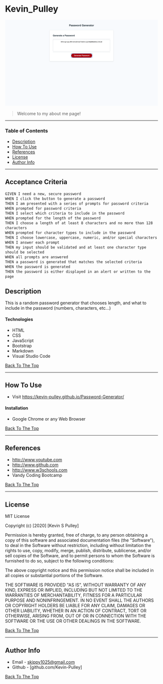 # Kevin_Pulley

![Project Image](readme.png)

>  Welcome to my about me page!

---

### Table of Contents

- [Description](#description)
- [How To Use](#how-to-use)
- [References](#references)
- [License](#license)
- [Author Info](#author-info)

---
## Acceptance Criteria


```
GIVEN I need a new, secure password
WHEN I click the button to generate a password
THEN I am presented with a series of prompts for password criteria
WHEN prompted for password criteria
THEN I select which criteria to include in the password
WHEN prompted for the length of the password
THEN I choose a length of at least 8 characters and no more than 128 characters
WHEN prompted for character types to include in the password
THEN I choose lowercase, uppercase, numeric, and/or special characters
WHEN I answer each prompt
THEN my input should be validated and at least one character type should be selected
WHEN all prompts are answered
THEN a password is generated that matches the selected criteria
WHEN the password is generated
THEN the password is either displayed in an alert or written to the page
```

## Description

This is a random password generator that chooses length, and what to include in the password (numbers, characters, etc...)

#### Technologies

- HTML
- CSS
- JavaScript
- Bootstrap
- Markdown
- Visual Studio Code

[Back To The Top](#Kevin_Pulley)

---

## How To Use
- Visit https://kevin-pulley.github.io/Password-Generator/

#### Installation
- Google Chrome or any Web Browser


[Back To The Top](#Kevin_Pulley)

---

## References
- http://www.youtube.com
- http://www.github.com
- http://www.w3schools.com
- Vandy Coding Bootcamp


[Back To The Top](#Kevin_Pulley)

---

## License

MIT License

Copyright (c) [2020] [Kevin S Pulley]

Permission is hereby granted, free of charge, to any person obtaining a copy
of this software and associated documentation files (the "Software"), to deal
in the Software without restriction, including without limitation the rights
to use, copy, modify, merge, publish, distribute, sublicense, and/or sell
copies of the Software, and to permit persons to whom the Software is
furnished to do so, subject to the following conditions:

The above copyright notice and this permission notice shall be included in all
copies or substantial portions of the Software.

THE SOFTWARE IS PROVIDED "AS IS", WITHOUT WARRANTY OF ANY KIND, EXPRESS OR
IMPLIED, INCLUDING BUT NOT LIMITED TO THE WARRANTIES OF MERCHANTABILITY,
FITNESS FOR A PARTICULAR PURPOSE AND NONINFRINGEMENT. IN NO EVENT SHALL THE
AUTHORS OR COPYRIGHT HOLDERS BE LIABLE FOR ANY CLAIM, DAMAGES OR OTHER
LIABILITY, WHETHER IN AN ACTION OF CONTRACT, TORT OR OTHERWISE, ARISING FROM,
OUT OF OR IN CONNECTION WITH THE SOFTWARE OR THE USE OR OTHER DEALINGS IN THE
SOFTWARE.

[Back To The Top](#Kevin_Pulley)

---

## Author Info

- Email - [skippy1025@gmail.com](skippy1025@gmail.com)
- Github - [github.com/Kevin-Pulley]

[Back To The Top](#Kevin_Pulley)

